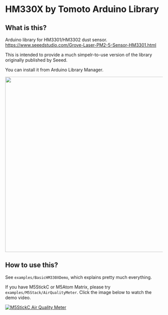 # HM330X by Tomoto Arduino Library 

## What is this?

Arduino library for HM3301/HM3302 dust sensor.
https://www.seeedstudio.com/Grove-Laser-PM2-5-Sensor-HM3301.html

This is intended to provide a much simpelr-to-use version of the library originally published by Seeed.

You can install it from Arduino Library Manager.

<img src="https://user-images.githubusercontent.com/552888/124524599-8a58f380-ddb0-11eb-804b-2057b8d4a08c.png" width=560 />

## How to use this?

See `examples/BasicHM330XDemo`, which explains pretty much everything.

If you have M5StickC or M5Atom Matrix, please try `examples/M5Stack/AirQualityMeter`. Click the image below to watch the demo video.

[![M5StickC Air Quality Meter](https://img.youtube.com/vi/89IInh19yVU/0.jpg)](https://youtu.be/89IInh19yVU)
